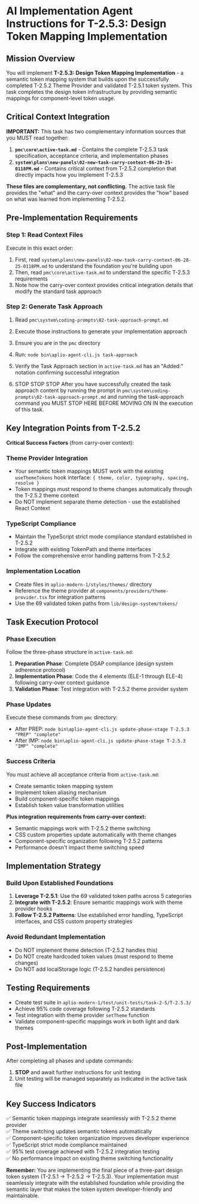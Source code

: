 # AI Implementation Agent Instructions for T-2.5.3: Design Token Mapping Implementation

## Mission Overview
You will implement **T-2.5.3: Design Token Mapping Implementation** - a semantic token mapping system that builds upon the successfully completed T-2.5.2 Theme Provider and validated T-2.5.1 token system. This task completes the design token infrastructure by providing semantic mappings for component-level token usage.

## Critical Context Integration
**IMPORTANT:** This task has two complementary information sources that you MUST read together:

1. **`pmc\core\active-task.md`** - Contains the complete T-2.5.3 task specification, acceptance criteria, and implementation phases
2. **`system\plans\new-panels\02-new-task-carry-context-06-28-25-0118PM.md`** - Contains critical context from T-2.5.2 completion that directly impacts how you implement T-2.5.3

**These files are complementary, not conflicting.** The active task file provides the "what" and the carry-over context provides the "how" based on what was learned from implementing T-2.5.2.

## Pre-Implementation Requirements

### Step 1: Read Context Files
Execute in this exact order:
1. First, read `system\plans\new-panels\02-new-task-carry-context-06-28-25-0118PM.md` to understand the foundation you're building upon
2. Then, read `pmc\core\active-task.md` to understand the specific T-2.5.3 requirements
3. Note how the carry-over context provides critical integration details that modify the standard task approach

### Step 2: Generate Task Approach
1. Read `pmc\system\coding-prompts\02-task-approach-prompt.md` 
2. Execute those instructions to generate your implementation approach
3. Ensure you are in the `pmc` directory
4. Run: `node bin\aplio-agent-cli.js task-approach`
5. Verify the Task Approach section in `active-task.md` has an "Added:" notation confirming successful integration

6. STOP STOP STOP
After you have successfully created the task approach content by running the prompt in `pmc\system\coding-prompts\02-task-approach-prompt.md` and running the task-approach command you MUST STOP HERE BEFORE MOVING ON IN the execution of this task.

## Key Integration Points from T-2.5.2
**Critical Success Factors** (from carry-over context):

### Theme Provider Integration
- Your semantic token mappings MUST work with the existing `useThemeTokens` hook interface: `{ theme, color, typography, spacing, resolve }`
- Token mappings must respond to theme changes automatically through the T-2.5.2 theme context
- Do NOT implement separate theme detection - use the established React Context

### TypeScript Compliance
- Maintain the TypeScript strict mode compliance standard established in T-2.5.2
- Integrate with existing TokenPath and theme interfaces
- Follow the comprehensive error handling patterns from T-2.5.2

### Implementation Location
- Create files in `aplio-modern-1/styles/themes/` directory
- Reference the theme provider at `components/providers/theme-provider.tsx` for integration patterns
- Use the 69 validated token paths from `lib/design-system/tokens/`

## Task Execution Protocol

### Phase Execution
Follow the three-phase structure in `active-task.md`:
1. **Preparation Phase**: Complete DSAP compliance (design system adherence protocol)
2. **Implementation Phase**: Code the 4 elements (ELE-1 through ELE-4) following carry-over context guidance
3. **Validation Phase**: Test integration with T-2.5.2 theme provider system

### Phase Updates
Execute these commands from `pmc` directory:
- After PREP: `node bin\aplio-agent-cli.js update-phase-stage T-2.5.3 "PREP" "complete"`
- After IMP: `node bin\aplio-agent-cli.js update-phase-stage T-2.5.3 "IMP" "complete"`

### Success Criteria
You must achieve all acceptance criteria from `active-task.md`:
- Create semantic token mapping system
- Implement token aliasing mechanism  
- Build component-specific token mappings
- Establish token value transformation utilities

**Plus integration requirements from carry-over context:**
- Semantic mappings work with T-2.5.2 theme switching
- CSS custom properties update automatically with theme changes
- Component-specific organization following T-2.5.2 patterns
- Performance doesn't impact theme switching speed

## Implementation Strategy

### Build Upon Established Foundations
1. **Leverage T-2.5.1**: Use the 69 validated token paths across 5 categories
2. **Integrate with T-2.5.2**: Ensure semantic mappings work with theme provider hooks
3. **Follow T-2.5.2 Patterns**: Use established error handling, TypeScript interfaces, and CSS custom property strategies

### Avoid Redundant Implementation
- Do NOT implement theme detection (T-2.5.2 handles this)
- Do NOT create hardcoded token values (must respond to theme changes)
- Do NOT add localStorage logic (T-2.5.2 handles persistence)

## Testing Requirements
- Create test suite in `aplio-modern-1/test/unit-tests/task-2-5/T-2.5.3/`
- Achieve 95% code coverage following T-2.5.2 standards
- Test integration with theme provider `setTheme` function
- Validate component-specific mappings work in both light and dark themes

## Post-Implementation
After completing all phases and update commands:
1. **STOP** and await further instructions for unit testing
2. Unit testing will be managed separately as indicated in the active task file

## Key Success Indicators
✅ Semantic token mappings integrate seamlessly with T-2.5.2 theme provider  
✅ Theme switching updates semantic tokens automatically  
✅ Component-specific token organization improves developer experience  
✅ TypeScript strict mode compliance maintained  
✅ 95% test coverage achieved with T-2.5.2 integration testing  
✅ No performance impact on existing theme switching functionality  

**Remember:** You are implementing the final piece of a three-part design token system (T-2.5.1 → T-2.5.2 → T-2.5.3). Your implementation must seamlessly integrate with the established foundation while providing the semantic layer that makes the token system developer-friendly and maintainable.
